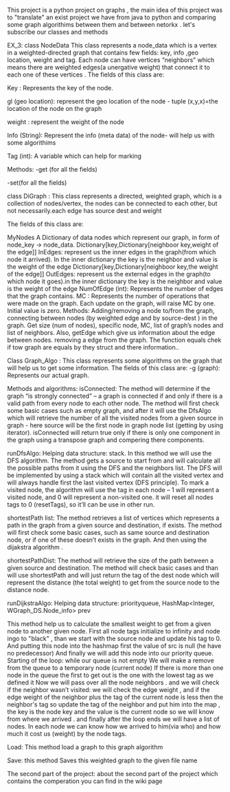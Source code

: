 This project is a python project on graphs , the main idea of this project was to "translate" an exist project we have from java to python and comparing some graph algorithims between them and between netorkx . let's subscribe our classes and methods   

EX_3:
 class NodeData 
This class represents a node_data which is a vertex in a weighted-directed graph that contains few fields: key, info ,geo location, weight and tag. Each node can have vertices “neighbors” which means there are weighted edges(a unergative weight) that connect it to each one of these vertices . The fields of this class are:

Key : Represents the key of the node.

gl (geo location): represent the geo location of the node - tuple (x,y,x)=the location of the node on the graph

weight : represent the weight of the node

Info (String): Represent the info (meta data) of the node- will help us with some algorithims

Tag (int): A variable which can help for marking 

Methods:
-get (for all the fields)

-set(for all the fields)





class DiGraph :
This class represents a directed, weighted graph, which is a collection of nodes/vertex, the nodes can be connected to each other, but not necessarily.each edge has source dest and weight

The fields of this class are:

MyNodes  A Dictionary of data nodes which represent our graph, in form of node_key -> node_data.
Dictionary[key,Dictionary[neighboor key,weight of the edge]] InEdges: represent us the inner edges in the graph(from which node it arrived). In the inner dictionary the key is the neighbor and value is the weight of the edge
Dictionary[key,Dictionary[neighboor key,the weight of the edge]] OutEdges: represent us the external edges in the graph(to which node it goes).in the inner dictionary the key is the neighbor and value is the weight of the edge
NumOfEdge (int): Represents the number of edges that the graph contains.
MC : Represents the number of operations that were made on the graph. Each update on the graph, will raise MC by one. Initial value is zero.
Methods:
Adding/removing a node to/from the graph, connecting between nodes (by weighted edge and by source-dest ) in the graph. Get size (num of nodes), specific node, MC, list of graph’s nodes and list of neighbors. Also, getEdge which give us information about the edge between nodes. removing a edge from the graph. The function equals chek if tow graph are equals by they struct and there information..

Class Graph_Algo :
This class represents some algorithms on the graph that will help us to get some information. The fields of this class are: -g (graph): Represents our actual graph.

Methods and algorithms:
isConnected:
The method will determine if the graph “is strongly connected” – a graph is connected if and only if there is a valid path from every node to each other node. The method will first check some basic cases such as empty graph, and after it will use the DfsAlgo which will retrieve the number of all the visited nodes from a given source in graph - here source will be the first node in graph node list (getting by using iterator). isConnected will return true only if there is only one component in the graph using a transpose graph and compering there components.

runDfsAlgo:
Helping data structure: stack. In this method we will use the DFS algorithm. The method gets a source to start from and will calculate all the possible paths from it using the DFS and the neighbors list. The DFS will be implemented by using a stack which will contain all the visited vertex and will always handle first the last visited vertex (DFS principle). To mark a visited node, the algorithm will use the tag in each node – 1 will represent a visited node, and 0 will represent a non-visited one. it will reset all nodes tags to 0 (resetTags), so it’ll can be use in other run.

shortestPath list:
The method retrieves a list of vertices which represents a path in the graph from a given source and destination, if exists. The method will first check some basic cases, such as same source and destination node, or if one of these doesn’t exists in the graph. And then using the dijakstra algorithm .

shortestPathDist:
The method will retrieve the size of the path between a given source and destination. The method will check basic cases and than will use shortestPath and will just return the tag of the dest node which will represent the distance (the total weight) to get from the source node to the distance node.

runDijkstraAlgo:
Helping data structure: priorityqueue, HashMap<Integer, WGraph_DS.Node_info> prev

This method help us to calculate the smallest weight to get from a given node to another given node. First all node tags initialize to infinity and node ingo to "black" , than we start with the source node and update his tag to 0. And putting this node into the hashmap first the value of src is null (he have no predecessor) And finally we will add this node into our priority queue. Starting of the loop: while our queue is not empty We will make a remove from the queue to a temporary node (current node) If there is more than one node in the queue the first to get out is the one with the lowest tag as we defined it Now we will pass over all the node neighbors . and we will check if the neighbor wasn’t visited: we will check the edge weight , and if the edge weight of the neighbor plus the tag of the current node is less then the neighbor's tag so update the tag of the neighbor and put him into the map , the key is the node key and the value is the current node so we will know from where we arrived . and finally after the loop ends we will have a list of nodes. In each node we can know how we arrived to him(via who) and how much it cost us (weight) by the node tags.

Load: This method load a graph to this graph algorithm

Save: this method Saves this weighted graph to the given file name

The second part of the project:
about the second part of the project which contains the comperation you can find in the wiki page


